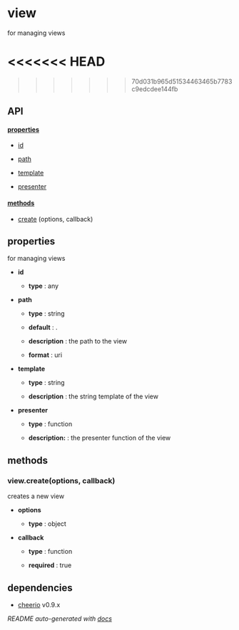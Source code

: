 # view

for managing views

<<<<<<< HEAD
=======

>>>>>>> 70d031b965d51534463465b7783c9edcdee144fb
## API

#### [properties](#view-properties)

  - [id](#view-properties-id)

  - [path](#view-properties-path)

  - [template](#view-properties-template)

  - [presenter](#view-properties-presenter)


#### [methods](#view-methods)

  - [create](#view-methods-create) (options, callback)


<a name="view-properties"></a>

## properties 
for managing views

- **id** 

  - **type** : any

- **path** 

  - **type** : string

  - **default** : .

  - **description** : the path to the view

  - **format** : uri

- **template** 

  - **type** : string

  - **description** : the string template of the view

- **presenter** 

  - **type** : function

  - **description:** : the presenter function of the view


<a name="view-methods"></a> 

## methods 

<a name="view-methods-create"></a> 

### view.create(options, callback)

creates a new view

- **options** 

  - **type** : object

- **callback** 

  - **type** : function

  - **required** : true


## dependencies 
- [cheerio](http://npmjs.org/package/cheerio) v0.9.x

*README auto-generated with [docs](https://github.com/bigcompany/resources/tree/master/docs)*